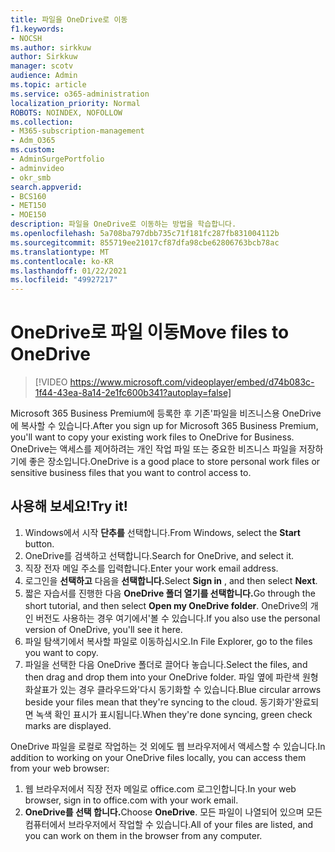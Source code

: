 ```yaml
---
title: 파일을 OneDrive로 이동
f1.keywords:
- NOCSH
ms.author: sirkkuw
author: Sirkkuw
manager: scotv
audience: Admin
ms.topic: article
ms.service: o365-administration
localization_priority: Normal
ROBOTS: NOINDEX, NOFOLLOW
ms.collection:
- M365-subscription-management
- Adm_O365
ms.custom:
- AdminSurgePortfolio
- adminvideo
- okr_smb
search.appverid:
- BCS160
- MET150
- MOE150
description: 파일을 OneDrive로 이동하는 방법을 학습합니다.
ms.openlocfilehash: 5a708ba797dbb735c71f181fc287fb831004112b
ms.sourcegitcommit: 855719ee21017cf87dfa98cbe62806763bcb78ac
ms.translationtype: MT
ms.contentlocale: ko-KR
ms.lasthandoff: 01/22/2021
ms.locfileid: "49927217"
---
```

# <a name="move-files-to-onedrive"></a><span data-ttu-id="80b8e-103">OneDrive로 파일 이동</span><span class="sxs-lookup"><span data-stu-id="80b8e-103">Move files to OneDrive</span></span>

> [!VIDEO https://www.microsoft.com/videoplayer/embed/d74b083c-1f44-43ea-8a14-2e1fc600b341?autoplay=false]

<span data-ttu-id="80b8e-104">Microsoft 365 Business Premium에 등록한 후 기존&#39;파일을 비즈니스용 OneDrive에 복사할 수 있습니다.</span><span class="sxs-lookup"><span data-stu-id="80b8e-104">After you sign up for Microsoft 365 Business Premium, you&#39;ll want to copy your existing work files to OneDrive for Business.</span></span> <span data-ttu-id="80b8e-105">OneDrive는 액세스를 제어하려는 개인 작업 파일 또는 중요한 비즈니스 파일을 저장하기에 좋은 장소입니다.</span><span class="sxs-lookup"><span data-stu-id="80b8e-105">OneDrive is a good place to store personal work files or sensitive business files that you want to control access to.</span></span>

## <a name="try-it"></a><span data-ttu-id="80b8e-106">사용해 보세요!</span><span class="sxs-lookup"><span data-stu-id="80b8e-106">Try it!</span></span>

1. <span data-ttu-id="80b8e-107">Windows에서 시작  **단추를** 선택합니다.</span><span class="sxs-lookup"><span data-stu-id="80b8e-107">From Windows, select the  **Start** button.</span></span>
2. <span data-ttu-id="80b8e-108">OneDrive를 검색하고 선택합니다.</span><span class="sxs-lookup"><span data-stu-id="80b8e-108">Search for OneDrive, and select it.</span></span>
3. <span data-ttu-id="80b8e-109">직장 전자 메일 주소를 입력합니다.</span><span class="sxs-lookup"><span data-stu-id="80b8e-109">Enter your work email address.</span></span>
4. <span data-ttu-id="80b8e-110">로그인을 **선택하고** 다음을 **선택합니다.**</span><span class="sxs-lookup"><span data-stu-id="80b8e-110">Select  **Sign in** , and then select  **Next**.</span></span>
5. <span data-ttu-id="80b8e-111">짧은 자습서를 진행한 다음 **OneDrive 폴더 열기를 선택합니다.**</span><span class="sxs-lookup"><span data-stu-id="80b8e-111">Go through the short tutorial, and then select  **Open my OneDrive folder**.</span></span> <span data-ttu-id="80b8e-112">OneDrive의 개인 버전도 사용하는 경우 여기에서&#39;볼 수 있습니다.</span><span class="sxs-lookup"><span data-stu-id="80b8e-112">If you also use the personal version of OneDrive, you&#39;ll see it here.</span></span>
6. <span data-ttu-id="80b8e-113">파일 탐색기에서 복사할 파일로 이동하십시오.</span><span class="sxs-lookup"><span data-stu-id="80b8e-113">In File Explorer, go to the files you want to copy.</span></span>
7. <span data-ttu-id="80b8e-114">파일을 선택한 다음 OneDrive 폴더로 끌어다 놓습니다.</span><span class="sxs-lookup"><span data-stu-id="80b8e-114">Select the files, and then drag and drop them into your OneDrive folder.</span></span> <span data-ttu-id="80b8e-115">파일 옆에 파란색 원형 화살표가 있는 경우 클라우드와&#39;다시 동기화할 수 있습니다.</span><span class="sxs-lookup"><span data-stu-id="80b8e-115">Blue circular arrows beside your files mean that they&#39;re syncing to the cloud.</span></span> <span data-ttu-id="80b8e-116">동기화가&#39;완료되면 녹색 확인 표시가 표시됩니다.</span><span class="sxs-lookup"><span data-stu-id="80b8e-116">When they&#39;re done syncing, green check marks are displayed.</span></span>

<span data-ttu-id="80b8e-117">OneDrive 파일을 로컬로 작업하는 것 외에도 웹 브라우저에서 액세스할 수 있습니다.</span><span class="sxs-lookup"><span data-stu-id="80b8e-117">In addition to working on your OneDrive files locally, you can access them from your web browser:</span></span>

1. <span data-ttu-id="80b8e-118">웹 브라우저에서 직장 전자 메일로 office.com 로그인합니다.</span><span class="sxs-lookup"><span data-stu-id="80b8e-118">In your web browser, sign in to office.com with your work email.</span></span>
2. <span data-ttu-id="80b8e-119">**OneDrive를 선택 합니다.**</span><span class="sxs-lookup"><span data-stu-id="80b8e-119">Choose  **OneDrive**.</span></span> <span data-ttu-id="80b8e-120">모든 파일이 나열되어 있으며 모든 컴퓨터에서 브라우저에서 작업할 수 있습니다.</span><span class="sxs-lookup"><span data-stu-id="80b8e-120">All of your files are listed, and you can work on them in the browser from any computer.</span></span>